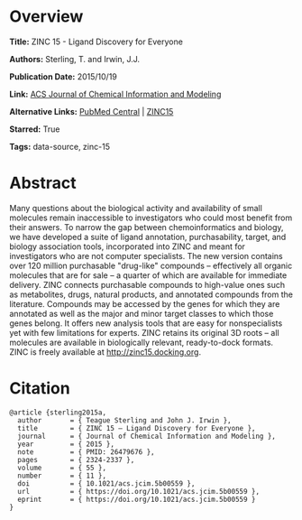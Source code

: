 # Overview
**Title:**
ZINC 15 - Ligand Discovery for Everyone

**Authors:**
Sterling, T. and Irwin, J.J.

**Publication Date:**
2015/10/19

**Link:**
[ACS Journal of Chemical Information and Modeling](https://pubs.acs.org/doi/10.1021/acs.jcim.5b00559)

**Alternative Links:**
[PubMed Central](https://pmc.ncbi.nlm.nih.gov/articles/PMC4658288) |
[ZINC15](https://zinc15.docking.org)

**Starred:**
True

**Tags:**
data-source, zinc-15


# Abstract
Many questions about the biological activity and availability of small molecules remain inaccessible to investigators who could most benefit from their answers.
To narrow the gap between chemoinformatics and biology, we have developed a suite of ligand annotation, purchasability, target, and biology association tools, incorporated into ZINC and meant for investigators who are not computer specialists.
The new version contains over 120 million purchasable "drug-like" compounds – effectively all organic molecules that are for sale – a quarter of which are available for immediate delivery.
ZINC connects purchasable compounds to high-value ones such as metabolites, drugs, natural products, and annotated compounds from the literature.
Compounds may be accessed by the genes for which they are annotated as well as the major and minor target classes to which those genes belong.
It offers new analysis tools that are easy for nonspecialists yet with few limitations for experts.
ZINC retains its original 3D roots – all molecules are available in biologically relevant, ready-to-dock formats. ZINC is freely available at http://zinc15.docking.org.


# Citation
```
@article {sterling2015a,
  author       = { Teague Sterling and John J. Irwin },
  title        = { ZINC 15 – Ligand Discovery for Everyone },
  journal      = { Journal of Chemical Information and Modeling },
  year         = { 2015 },
  note         = { PMID: 26479676 },
  pages        = { 2324-2337 },
  volume       = { 55 },
  number       = { 11 },
  doi          = { 10.1021/acs.jcim.5b00559 },
  url          = { https://doi.org/10.1021/acs.jcim.5b00559 },
  eprint       = { https://doi.org/10.1021/acs.jcim.5b00559 }
}
```

